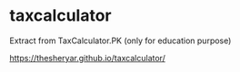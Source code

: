 # taxcalculator
Extract from TaxCalculator.PK (only for education purpose)


https://thesheryar.github.io/taxcalculator/

